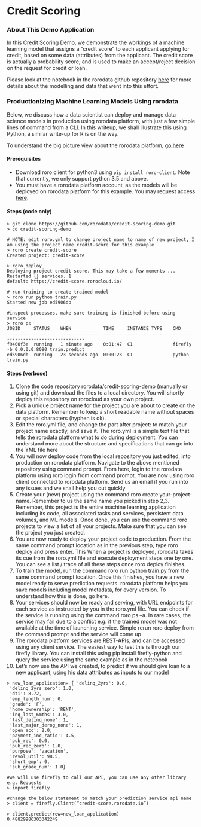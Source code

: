 # Credit Scoring

### About This Demo Application
In this Credit Scoring Demo, we demonstrate the workings of a machine learning model that assigns a “credit score” to each applicant applying for credit, based on some data (attributes) from the applicant. The credit score is actually a probability score, and is used to make an accept/reject decision on the request for credit or loan. 

Please look at the notebook in the rorodata github repository [here](https://github.com/rorodata/credit-scoring-demo/blob/master/notebooks/Credit_Scoring_NB.ipynb) for more details about the modelling and data that went into this effort.

### Productionizing Machine Learning Models Using rorodata 
Below, we discuss how a data scientist can deploy and manage data science models in production using rorodata platform, with just a few simple lines of command from a CLI. In this writeup, we shall illustrate this using Python, a similar write-up for R is on the way. 

To understand the big picture view about the rorodata platform, [go here](https://github.com/rorodata/documents/blob/master/about-rorodata.md)


#### Prerequisites
- Download roro client for python3 using `pip install roro-client`. Note that currently, we only support python 3.5 and above.
- You must have a rorodata platform account, as the models will be deployed on rorodata platform for this example. You may request access [here](http://www.rorodata.com).

#### Steps (code only)
```
> git clone https://github.com/rorodata/credit-scoring-demo.git
> cd credit-scoring-demo

# NOTE: edit roro.yml to change project name to name of new project, I am using the project name credit-score for this example
> roro create credit-score
Created project: credit-score

> roro deploy
Deploying project credit-score. This may take a few moments ...
Restarted {} services. 1
default: https://credit-score.rorocloud.io/

# run training to create trained model
> roro run python train.py
Started new job ed5906db

#inspect processes, make sure training is finished before using service
> roro ps
JOBID     STATUS    WHEN            TIME     INSTANCE TYPE    CMD
--------  --------  --------------  -------  ---------------  -------------------------------------
f9400f3e  running   1 minute ago    0:01:47  C1               firefly -b 0.0.0.0:8080 train.predict
ed5906db  running   23 seconds ago  0:00:23  C1               python train.py

```


#### Steps (verbose)
1.	Clone the code repository rorodata/credit-scoring-demo (manually or using git) and download the files to a local directory. You will shortly deploy this repository on rorocloud as your own project.
2.	Pick a unique project name for the project you are about to create on the data platform. Remember to keep a short readable name without spaces or special characters (hyphen is ok). 
3.	Edit the roro.yml file, and change the part after project: to match your project name exactly, and save it. The roro.yml is a simple text file that tells the rorodata platform what to do during deployment. You can understand more about the structure and specifications that can go into the YML file here 
4.	You will now deploy code from the local repository you just edited, into production on rorodata platform.  Navigate to the above mentioned repository using command prompt. From here, login to the rorodata platform using roro login from command prompt. You are now using roro client connected to rorodata platform. Send us an email if you run into any issues and we shall help you out quickly
5.	Create your (new) project using the command roro create your-project-name. Remember to us the same name you picked in step 2,3. Remember, this project is the entire machine learning application including its code, all associated tasks and services, persistent data volumes, and ML models. Once done, you can use the command roro projects to view a list of all your projects. Make sure that you can see the project you just created.
6.	You are now ready to deploy your project code to production. From the same command prompt location as in the previous step, type roro deploy and press enter. This When a project is deployed, rorodata takes its cue from the roro.yml file and execute deployment steps one by one. You can see a list / trace of all these steps once roro deploy finishes.
7.	To train the model, run the command roro run python train.py from the same command prompt location. Once this finishes, you have a new model ready to serve prediction requests. rorodata platform helps you save models including model metadata, for every version. To understand how this is done, go here.
8.	Your services should now be ready and serving, with URL endpoints for each service as instructed by you in the roro.yml file.   You can check if the service is running using the command roro ps –a.  In rare cases, the service may fail due to a conflict e.g. if the trained model was not available at the time of launching service. Simple rerun roro deploy from the command prompt and the service will come up 
9.	The rorodata platform services are REST-APIs, and can be accessed using any client service. The easiest way to test this is through our firefly library. You can install this using pip install firefly-python and query the service using the same example as in the notebook
10.	Let’s now use the API we created, to predict if we should give loan to a new applicant, using his data attributes as inputs to our model


```
> new_loan_application= { 'delinq_2yrs': 0.0,
 'delinq_2yrs_zero': 1.0,
 'dti': 8.72,
 'emp_length_num': 0,
 'grade': 'F',
 'home_ownership': 'RENT',
 'inq_last_6mths': 3.0,
 'last_delinq_none': 1,
 'last_major_derog_none': 1,
 'open_acc': 2.0,
 'payment_inc_ratio': 4.5,
 'pub_rec': 0.0,
 'pub_rec_zero': 1.0,
 'purpose': 'vacation',
 'revol_util': 98.5,
 'short_emp': 0,
 'sub_grade_num': 1.0}

#we will use firefly to call our API, you can use any other library e.g. Requests
> import firefly

#change the below statement to match your prediction service api name
> client = firefly.Client(“credit-score.rorodata.io”)

> client.predict(row=new_loan_application)
0.48829986303342249
```
